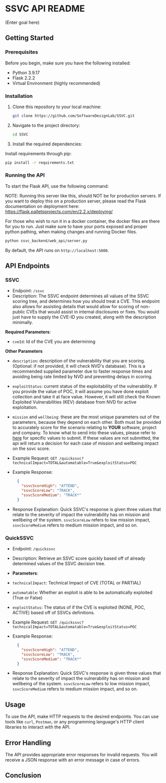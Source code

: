 # SSVC API README

(Enter goal here)


## Getting Started

### Prerequisites

Before you begin, make sure you have the following installed:

- Python 3.9.17
- Flask 2.2.2
- Virtual Environment (highly recommended)

### Installation

1. Clone this repository to your local machine:

   ```bash
   git clone https://github.com/SoftwareDesignLab/SSVC.git
   ```

2. Navigate to the project directory:

   ```bash
   cd SSVC
   ```
   
3. Install the required dependencies:

Install requirements through pip:
   ```bash
   pip install -r requirements.txt
   ```

### Running the API

To start the Flask API, use the following command:

NOTE: Running this server like this, should NOT be for production servers.
If you want to deploy this on a production server, please read the Flask
documentation on deployment here:
https://flask.palletsprojects.com/en/2.2.x/deploying/

For those who wish to run it in a docker container, the docker files are there for you to run. Just make sure to have your ports exposed and proper python pathing, when making changes and running Docker files.

```bash
python ssvc_backend/web_api/server.py
```

By default, the API runs on `http://localhost:5000`.

## API Endpoints

### SSVC

- Endpoint: `/ssvc`
- Description: The SSVC endpoint determines all values of the SSVC scoring tree, and determines how you should treat a CVE.
This endpoint also allows for assisting details that would allow for scoring of non-public CVEs that would assist in internal disclosures or fixes. You would just have to supply the CVE-ID you created, along with the description minimally.

**Required Parameters**:
- `cveId`: Id of the CVE you are determining

**Other Parameters**
- `description`: description of the vulnerability that you are scoring. (Optional: if not provided, it will check NVD's database). This is a recommended supplied parameter due to faster response times and avoiding being rate limited by NVD and preventing delays in scoring.
- `exploitStatus`: current status of the exploitability of the vulnerability. If you provide the value of POC, it will assume you have done exploit collection and take it at face value. However, it will still check the Known Exploited Vulnerabilities (KEV) database from NVD for active exploitation. 
- `mission` and `wellbeing`: these are the most unique parameters out of the parameters, because they depend on each other. Both must be provided to accurately score for the scenario relating to **YOUR** software, project and company. To know what to send into these values, please refer to [here](https://www.cisa.gov/sites/default/files/publications/cisa-ssvc-guide%20508c.pdf) for specific values to submit. 
If these values are not submitted, the api will return a decision for each case of mission and wellbeing impact on the ssvc score. 


- Example Request: `GET /quickssvc?technicalImpact=TOTAL&automatable=True&exploitStatus=POC`
- Example Response:
  ```json
    {
      "ssvcScoreHigh": "ATTEND",
      "ssvcScoreLow": "TRACK",
      "ssvcScoreMedium": "TRACK*"
    }
  ```

- Response Explanation: Quick SSVC's response is given three values that relate to the severity of impact the vulnerability 
has on mission and wellbeing of the system. `ssvcScoreLow` refers to low mission impact, `ssvcScoreMedium` refers to medium mission impact, and so on.


### QuickSSVC

- Endpoint: `/quickssvc`
- Description: Retrieve an SSVC score quickly based off of already determined values of the SSVC decision tree.

- **Parameters**:
- `technicalImpact`: Technical Impact of CVE (TOTAL or PARTIAL)
- `automatable`: Whether an exploit is able to be automatically exploited (True or False)
- `exploitStatus`: The status of if the CVE is exploited (NONE, POC, ACTIVE) based off of SSVCs definitions.


- Example Request: `GET /quickssvc?technicalImpact=TOTAL&automatable=True&exploitStatus=POC`
- Example Response:
  ```json
    {
      "ssvcScoreHigh": "ATTEND",
      "ssvcScoreLow": "TRACK",
      "ssvcScoreMedium": "TRACK*"
    }
  ```

- Response Explanation: Quick SSVC's response is given three values that relate to the severity of impact the vulnerability 
has on mission and wellbeing of the system. `ssvcScoreLow` refers to low mission impact, `ssvcScoreMedium` refers to medium mission impact, and so on.



## Usage

To use the API, make HTTP requests to the desired endpoints. You can use tools like `curl`, `Postman`, or any programming language's HTTP client libraries to interact with the API.

## Error Handling

The API provides appropriate error responses for invalid requests. You will receive a JSON response with an error message in case of errors.

## Conclusion

